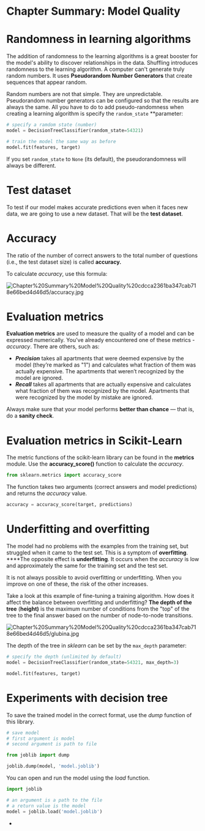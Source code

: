 # Chapter Summary: Model Quality

# Randomness in learning algorithms

The addition of randomness to the learning algorithms is a great booster for the model's ability to discover relationships in the data. Shuffling introduces randomness to the learning algorithm. A computer can't generate truly random numbers. It uses **Pseudorandom Number Generators** that create sequences that appear random.

Random numbers are not that simple. They are unpredictable. Pseudorandom number generators can be configured so that the results are always the same. All you have to do to add pseudo-randomness when creating a learning algorithm is specify the `random_state` **parameter:

```python
# specify a ramdom state (number)
model = DecisionTreeClassifier(random_state=54321)

# train the model the same way as before
model.fit(features, target)
```

If you set `random_state` to `None` (its default), the pseudorandomness will always be different.

# Test dataset

To test if our model makes accurate predictions even when it faces new data, we are going to use a new dataset. That will be the **test dataset**.

# A**ccuracy**

The ratio of the number of correct answers to the total number of questions (i.e., the test dataset size) is called **accuracy.** 

To calculate *accuracy*, use this formula:

![Chapter%20Summary%20Model%20Quality%20cdcca2361ba347cab718e66bed4d46d5/accuracy.jpg](Chapter%20Summary%20Model%20Quality%20cdcca2361ba347cab718e66bed4d46d5/accuracy.jpg)

# **Evaluation metrics**

**Evaluation metrics** are used to measure the quality of a model and can be expressed numerically. You've already encountered one of these metrics - *accuracy*. There are others, such as:

- ***Precision*** takes all apartments that were deemed expensive by the model (they’re marked as "1") and calculates what fraction of them was actually expensive. The apartments that weren’t recognized by the model are ignored.
- ***Recall*** takes all apartments that are actually expensive and calculates what fraction of them was recognized by the model. Apartments that were recognized by the model by mistake are ignored.

Always make sure that your model performs **better than chance** — that is, do a **sanity check**. 

# Evaluation metrics in Scikit-Learn

The metric functions of the scikit-learn library can be found in the **metrics** module. Use the **accuracy_score()** function to calculate the *accuracy*.

```python
from sklearn.metrics import accuracy_score
```

The function takes two arguments (correct answers and model predictions) and returns the *accuracy* value. 

```python
accuracy = accuracy_score(target, predictions)
```

# Underfitting and overfitting

The model had no problems with the examples from the training set, but struggled when it came to the test set. This is a symptom of **overfitting**. ****The opposite effect is **underfitting**. It occurs when the *accuracy* is low and approximately the same for the training set and the test set. 

It is not always possible to avoid overfitting or underfitting. When you improve on one of these, the risk of the other increases.

Take a look at this example of fine-tuning a training algorithm. How does it affect the balance between overfitting and underfitting? **The depth of the tree** (**height)** is the maximum number of conditions from the "top" of the tree to the final answer based on the number of node-to-node transitions. 

![Chapter%20Summary%20Model%20Quality%20cdcca2361ba347cab718e66bed4d46d5/glubina.jpg](Chapter%20Summary%20Model%20Quality%20cdcca2361ba347cab718e66bed4d46d5/glubina.jpg)

The depth of the tree in *sklearn* can be set by the `max_depth` parameter:

```python
# specify the depth (unlimited by default)
model = DecisionTreeClassifier(random_state=54321, max_depth=3)

model.fit(features, target)
```

# Experiments with decision tree

To save the trained model in the correct format, use the *dump* function of this library. 

```python
# save model 
# first argument is model 
# second argument is path to file 

from joblib import dump

joblib.dump(model, 'model.joblib')
```

You can open and run the model using the *load* function.

```python
import joblib

# an argument is a path to the file 
# a return value is the model 
model = joblib.load('model.joblib')
```

-